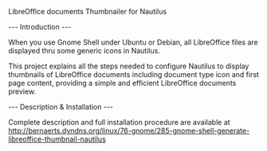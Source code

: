 LibreOffice documents Thumbnailer for Nautilus

--- Introduction ---

When you use Gnome Shell under Ubuntu or Debian, all LibreOffice files are displayed thru some generic icons in Nautilus.

This project explains all the steps needed to configure Nautilus to display thumbnails of LibreOffice documents
including document type icon and first page content, providing a simple and efficient LibreOffice documents preview.

--- Description & Installation ---

Complete description and full installation procedure are available at 
http://bernaerts.dyndns.org/linux/76-gnome/285-gnome-shell-generate-libreoffice-thumbnail-nautilus
